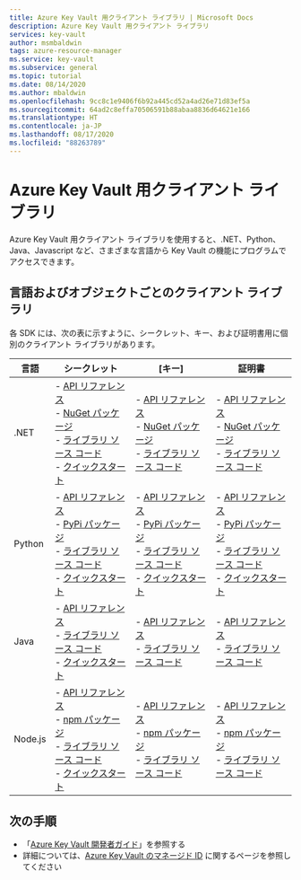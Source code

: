 ```yaml
---
title: Azure Key Vault 用クライアント ライブラリ | Microsoft Docs
description: Azure Key Vault 用クライアント ライブラリ
services: key-vault
author: msmbaldwin
tags: azure-resource-manager
ms.service: key-vault
ms.subservice: general
ms.topic: tutorial
ms.date: 08/14/2020
ms.author: mbaldwin
ms.openlocfilehash: 9cc8c1e9406f6b92a445cd52a4ad26e71d83ef5a
ms.sourcegitcommit: 64ad2c8effa70506591b88abaa8836d64621e166
ms.translationtype: HT
ms.contentlocale: ja-JP
ms.lasthandoff: 08/17/2020
ms.locfileid: "88263789"
---
```

# <a name="client-libraries-for-azure-key-vault"></a>Azure Key Vault 用クライアント ライブラリ

Azure Key Vault 用クライアント ライブラリを使用すると、.NET、Python、Java、Javascript など、さまざまな言語から Key Vault の機能にプログラムでアクセスできます。

## <a name="client-libraries-per-language-and-object"></a>言語およびオブジェクトごとのクライアント ライブラリ

各 SDK には、次の表に示すように、シークレット、キー、および証明書用に個別のクライアント ライブラリがあります。

| 言語 | シークレット | [キー] | 証明書 |
|--|--|--|--|
| .NET | - [API リファレンス](/dotnet/api/azure.security.keyvault.secrets?view=azure-dotnet)<br>- [NuGet パッケージ](https://www.nuget.org/packages/Azure.Security.KeyVault.Secrets/)<br>- [ライブラリ ソース コード](https://github.com/Azure/azure-sdk-for-net/tree/master/sdk/keyvault/Azure.Security.KeyVault.Secrets)<br>- [クイックスタート](../secrets/quick-create-net.md) | - [API リファレンス](/dotnet/api/azure.security.keyvault.keys?view=azure-dotnet)<br>- [NuGet パッケージ](https://www.nuget.org/packages/Azure.Security.KeyVault.Keys/)<br>- [ライブラリ ソース コード](https://github.com/Azure/azure-sdk-for-net/tree/master/sdk/keyvault/Azure.Security.KeyVault.Keys) | - [API リファレンス](/dotnet/api/azure.security.keyvault.certificates?view=azure-dotnet)<br>- [NuGet パッケージ](https://www.nuget.org/packages/Azure.Security.KeyVault.Certificates/)<br>- [ライブラリ ソース コード](https://github.com/Azure/azure-sdk-for-net/tree/master/sdk/keyvault/Azure.Security.KeyVault.Certificates) |
| Python| - [API リファレンス](/python/api/overview/azure/keyvault-secrets-readme?view=azure-python)<br>- [PyPi パッケージ](https://pypi.org/project/azure-keyvault-secrets/)<br>- [ライブラリ ソース コード](https://github.com/Azure/azure-sdk-for-python/tree/master/sdk/keyvault/azure-keyvault-secrets)<br>- [クイックスタート](../secrets/quick-create-python.md) |- [API リファレンス](/python/api/overview/azure/keyvault-keys-readme?view=azure-python)<br>- [PyPi パッケージ](https://pypi.org/project/azure-keyvault-keys/)<br>- [ライブラリ ソース コード](https://github.com/Azure/azure-sdk-for-python/tree/master/sdk/keyvault/azure-keyvault-keys)<br>- [クイックスタート](../keys/quick-create-python.md) | - [API リファレンス](/python/api/overview/azure/keyvault-certificates-readme?view=azure-python)<br>- [PyPi パッケージ](https://pypi.org/project/azure-keyvault-certificates/)<br>- [ライブラリ ソース コード](https://github.com/Azure/azure-sdk-for-python/tree/master/sdk/keyvault/azure-keyvault-certificates)<br>- [クイックスタート](../certificates/quick-create-python.md) |
| Java | - [API リファレンス](https://azuresdkdocs.blob.core.windows.net/$web/java/azure-security-keyvault-secrets/4.2.0/index.html)<br>- [ライブラリ ソース コード](https://github.com/Azure/azure-sdk-for-java/tree/master/sdk/keyvault/azure-security-keyvault-secrets)<br>- [クイックスタート](../secrets/quick-create-java.md) |- [API リファレンス](https://azuresdkdocs.blob.core.windows.net/$web/java/azure-security-keyvault-keys/4.2.0/index.html)<br>- [ライブラリ ソース コード](https://github.com/Azure/azure-sdk-for-java/tree/master/sdk/keyvault/azure-security-keyvault-keys) | - [API リファレンス](https://azuresdkdocs.blob.core.windows.net/$web/java/azure-security-keyvault-certificates/4.1.0/index.html)<br>- [ライブラリ ソース コード](https://github.com/Azure/azure-sdk-for-java/tree/master/sdk/keyvault/azure-security-keyvault-certificates) |
| Node.js | - [API リファレンス](/javascript/api/@azure/keyvault-secrets/?view=azure-node-latest)<br>- [npm パッケージ](https://www.npmjs.com/package/@azure/keyvault-secrest)<br>- [ライブラリ ソース コード](https://github.com/Azure/azure-sdk-for-js/tree/master/sdk/keyvault/keyvault-secrets)<br>- [クイックスタート](../secrets/quick-create-node.md) |- [API リファレンス](/javascript/api/@azure/keyvault-keys/?view=azure-node-latest)<br>- [npm パッケージ](https://www.npmjs.com/package/@azure/keyvault-keys)<br>- [ライブラリ ソース コード](https://github.com/Azure/azure-sdk-for-js/tree/master/sdk/keyvault/keyvault-keys)| - [API リファレンス](/javascript/api/@azure/keyvault-certificates/?view=azure-node-latest)<br>- [npm パッケージ](https://www.npmjs.com/package/@azure/keyvault-certificates)<br>- [ライブラリ ソース コード](https://github.com/Azure/azure-sdk-for-js/tree/master/sdk/keyvault/keyvault-certificates) |

## <a name="next-steps"></a>次の手順

- 「[Azure Key Vault 開発者ガイド](developers-guide.md)」を参照する
- 詳細については、[Azure Key Vault のマネージド ID](managed-identity.md) に関するページを参照してください